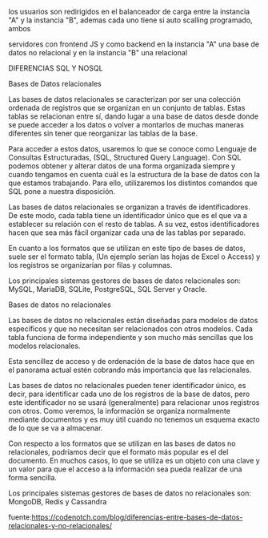 los usuarios son redirigidos en el balanceador de carga entre la instancia "A" y la instancia "B", ademas cada uno tiene si auto scalling programado, ambos 

servidores con frontend JS y como backend en la instancia "A" una base de datos no relacional y en la instancia "B" una relacional

DIFERENCIAS SQL Y NOSQL


Bases de Datos relacionales

Las bases de datos relacionales se caracterizan por ser una colección ordenada de registros que se organizan en un conjunto de tablas. Estas tablas se relacionan entre sí, dando lugar a una base de datos desde donde se puede acceder a los datos o volver a montarlos de muchas maneras diferentes sin tener que reorganizar las tablas de la base.

Para acceder a estos datos, usaremos lo que se conoce como Lenguaje de Consultas Estructuradas, (SQL, Structured Query Language). Con SQL podemos obtener y alterar datos de una forma organizada siempre y cuando tengamos en cuenta cuál es la estructura de la base de datos con la que estamos trabajando. Para ello, utilizaremos los distintos comandos que SQL pone a nuestra disposición.

Las bases de datos relacionales se organizan a través de identificadores. De este modo, cada tabla tiene un identificador único que es el que va a establecer su relación con el resto de tablas. A su vez, estos identificadores hacen que sea más fácil organizar cada una de las tablas por separado.

En cuanto a los formatos que se utilizan en este tipo de bases de datos, suele ser el formato tabla, (Un ejemplo serían las hojas de Excel o Access) y los registros se organizarían por filas y columnas.

Los principales sistemas gestores de bases de datos relacionales son: MySQL, MariaDB, SQLite, PostgreSQL, SQL Server y Oracle.

Bases de datos no relacionales

Las bases de datos no relacionales están diseñadas para modelos de datos específicos y que no necesitan ser relacionados con otros modelos. Cada tabla funciona de forma independiente y son mucho más sencillas que los modelos relacionales.

Esta sencillez de acceso y de ordenación de la base de datos hace que en el panorama actual estén cobrando más importancia que las relacionales.

Las bases de datos no relacionales pueden tener identificador único, es decir, para identificar cada uno de los registros de la base de datos, pero este identificador no se usará (generalmente) para relacionar unos registros con otros. Como veremos, la información se organiza normalmente mediante documentos y es muy útil cuando no tenemos un esquema exacto de lo que se va a almacenar.

Con respecto a los formatos que se utilizan en las bases de datos no relacionales, podríamos decir que el formato más popular es el del documento. En muchos casos, lo que se utiliza es un objeto con una clave y un valor para que el acceso a la información sea pueda realizar de una forma sencilla.

Los principales sistemas gestores de bases de datos no relacionales son: MongoDB, Redis y Cassandra

fuente:https://codenotch.com/blog/diferencias-entre-bases-de-datos-relacionales-y-no-relacionales/
